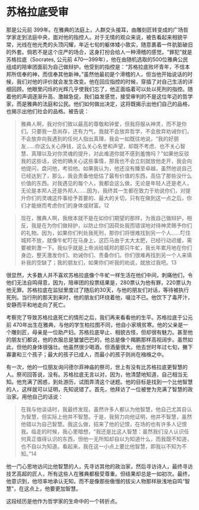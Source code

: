 # 苏格拉底受审

那是公元前 399年。在雅典的法庭上，人群交头接耳，由雕刻匠转变成的广场哲学家走到法庭中央，面对他的指控人。对于无情的观众来说，被告看起来相貌平常，光线在他光秃的头顶闪耀，年近七旬的躯体矮小敦实，随意裹着一件肮脏破旧的外套。倘若不是这个庄严的场合，这身打扮会给人一种滑稽的感觉。“罪犯”就是苏格拉底（Socrates, 公元前 470—399年），他在由随机选取的500位雅典公民组成的陪审团面前为自己做辩护。他受到的指控是：“苏格拉底败坏青年，不信本邦所信奉的神，而信奉其他新神。”虽然他最初是个滑稽的人，但当他开始说话的时候，我们对他的评价就会发生改变。他在回应指控的时候，穿插了对自己生活的详细回顾。他眼里闪烁的光辉几乎使我们忘了，他正面临着可以处以死刑的指控。随着他的声调逐渐升高、激越急促，我们益发感觉，接受审判的不是这位年迈的哲学家，而是雅典的法庭和公民。他们如何做出决定，这将既揭示出他们自己的品格，也揭示出他们社会的品格。被告说：

> 雅典人啊，我对你们致以最高的尊敬和钟爱，但我将服从神灵，而不是你们。只要我一息尚存，还有力气，我就不会放弃哲学，不会放弃劝诫你们，不会放弃向我遇到的任何人指出真理，我会一如既往地说，“我的好朋友……你这么关心挣钱，这么关心名誉和声望，却既不考虑、也不关心智慧、真理以及对你灵魂的提升，对此难道你就不感到羞愧吗？”如果他反驳我的这些话，说他的确关心这些事情，那我也不会立刻就放他走开，我会向他提问，盘问他，考验他。如果我认为，他还没有臻至卓越，虽然他说自己已经达到了，那么，我会责备他低估了最有价值的东西，高估了那些没什么价值的东西。对我遇见的每个人，我都会这么做，无论是年轻人还是老人，无论是本邦人还是外邦人……因为，我终其一生都在致力于劝说你们，对提升你们的灵魂这件事给予首要的、最大的关切，只有在做到这一点之后，你们才能继而考虑你们的身体或财富。12

> 现在，雅典人啊，我根本就不是在如你们期望的那样，为我自己做辩护，相反，我是在为你们做辩护，以防止你们因荷处我而错误地对待神灵赐予你们的礼物。因为，如果你们判处我死刑，那你们将很难找到另一个人……叮住城邦不放，就像牛虻叮在马身上，这匹马由于太大太肥，已经行动迟缓，需要被刺激一下。我似乎就是上帝派给城邦的那只牛虻，我长年累月地在你们身边，整天激发你们、劝诫你们、责备你们。你们很难再找到另一个人来填补我的空缺了；我的朋友们，如果你们听我的劝说，就放过我吧。13

很显然，大多数人并不喜欢苏格拉底像个牛虻一样生活在他们中间，刺痛他们，令他们无法自鸣得意，因为，陪审团的投票结果是，280票认为他有罪，220票认为他无罪。苏格拉底在监狱里度过了随后的30天，与他的朋友们对话，等待被执行死刑。当行刑的那天到来时，他的朋友们环绕着他，啜泣不已。他饮下了毒芹汁，安静而平和地走向了死亡。

考察完了导致苏格拉底死亡的情形之后，我们再来看看他的生平。苏格拉底于公元前 470年出生在雅典，与他的学生柏拉图不同，他自小家境贫寒。他的父亲是一个雕刻匠，母亲是一位助产妇。苏格拉底举止、相貌古怪，但却很有魅力。甚至他的朋友们都说，他的衣服总是皱皱巴巴的，他总是像个羯鹏那样高视阔步。虽然如此，但他的身体很强壮。他虽然很少喝酒，但酒量很大。他去世时年过七旬，撇下寡妻和三个孩子；最大的孩子已成人，而最小的孩子则尚在襁褓之中。

有一次，他的一位朋友询问德尔菲神庙的祭司，世上有没有比苏格拉底更智慧的人。祭司回答说，没有。苏格拉底无言以对，因为，他清楚地知道，自己相当无知。他充满了困惑，到处游历，试图弄清这个谜题。他的目标是找到一个比他智慧的人，这样就可以证明，先知说错了。首先，他拜访了一位被誉为充满了智慧的政治家。用他自己的话说：

> 在我与他谈话时，我最终发现，虽然许多人都认为他智慧，他自己尤其自认为智慧，但实际上他并不智慧。于是，我努力向他证明，他并不智慧，虽然他错以为自己智慧。我这么做，招来了他的记恨，在场的也有许多人记恨我。临走的时候，我心里暗想，“我还是比这人智慧：虽然我们没人认识任何真正值得认识的东西，但他一无所知却自以为知道什么，而我既不知道，也不自以为知道。看起来，我在这一小点上要比他智慧，即我以不知为不知。”14

他一门心思地访问比他智慧的人，先寻访其他的政治家，然后寻访诗人，最终寻访技艺高超的匠人，所有这些人在雅典都极受尊重。但结果却总是一如初次。最终，他意识到，他坦率地承认无知，而不是像那些傲慢的拔尖人物那样肤浅地自鸣“智慧”，在这点上，他要更加智慧。

这段经历是他作为哲学家的生命中的一个转折点。